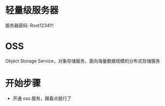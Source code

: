 # 轻量级服务器

服务器密码: Root1234!!!

# OSS

Object Storage Service，对象存储服务，面向海量数据规模的分布式存储服务

# 开始步骤

- 开通 oss 服务，跟着点就行了